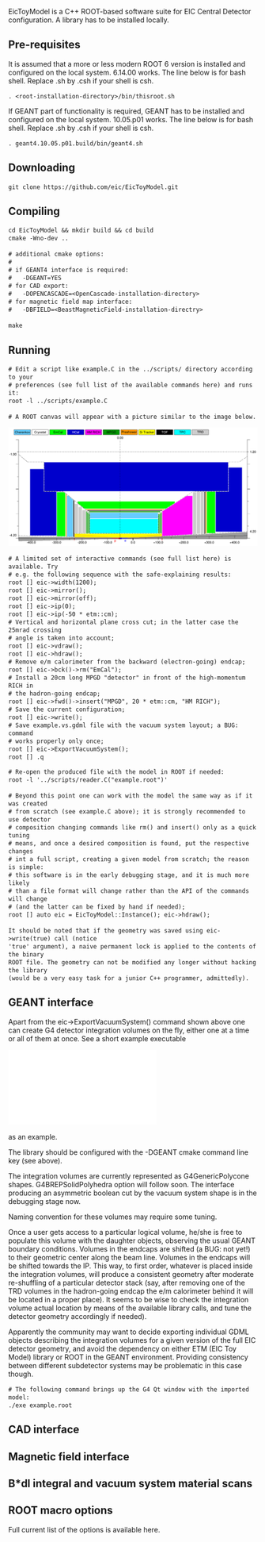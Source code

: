 
  EicToyModel is a C++ ROOT-based software suite for EIC Central Detector 
configuration. A library has to be installed locally.  

Pre-requisites
--------------

It is assumed that a more or less modern ROOT 6 version is installed and configured 
on the local system. 6.14.00 works. The line below is for bash shell. Replace .sh
by .csh if your shell is csh.

```
. <root-installation-directory>/bin/thisroot.sh
```

If GEANT part of functionality is required, GEANT has to be installed and configured
on the local system. 10.05.p01 works. The line below is for bash shell. Replace .sh
by .csh if your shell is csh.


```
. geant4.10.05.p01.build/bin/geant4.sh
```

Downloading
-----------

```
git clone https://github.com/eic/EicToyModel.git
```

Compiling
---------

```
cd EicToyModel && mkdir build && cd build
cmake -Wno-dev ..

# additional cmake options:
#
# if GEANT4 interface is required:
#   -DGEANT=YES
# for CAD export:
#   -DOPENCASCADE=<OpenCascade-installation-directory>
# for magnetic field map interface:
#   -DBFIELD=<BeastMagneticField-installation-directry>

make 
```

Running
-------
  
```
# Edit a script like example.C in the ../scripts/ directory according to your 
# preferences (see full list of the available commands here) and runs it:
root -l ../scripts/example.C

# A ROOT canvas will appear with a picture similar to the image below.
```

![](doc/sandbox.root.png)

```
# A limited set of interactive commands (see full list here) is available. Try 
# e.g. the following sequence with the safe-explaining results: 
root [] eic->width(1200); 
root [] eic->mirror();
root [] eic->mirror(off);
root [] eic->ip(0);
root [] eic->ip(-50 * etm::cm);
# Vertical and horizontal plane cross cut; in the latter case the 25mrad crossing 
# angle is taken into account; 
root [] eic->vdraw();
root [] eic->hdraw();
# Remove e/m calorimeter from the backward (electron-going) endcap;
root [] eic->bck()->rm("EmCal");
# Install a 20cm long MPGD "detector" in front of the high-momentum RICH in 
# the hadron-going endcap;
root [] eic->fwd()->insert("MPGD", 20 * etm::cm, "HM RICH");
# Save the current configuration;
root [] eic->write();
# Save example.vs.gdml file with the vacuum system layout; a BUG: command 
# works properly only once; 
root [] eic->ExportVacuumSystem();
root [] .q
```

```
# Re-open the produced file with the model in ROOT if needed:
root -l '../scripts/reader.C("example.root")'

# Beyond this point one can work with the model the same way as if it was created 
# from scratch (see example.C above); it is strongly recommended to use detector 
# composition changing commands like rm() and insert() only as a quick tuning 
# means, and once a desired composition is found, put the respective changes
# int a full script, creating a given model from scratch; the reason is simple:
# this software is in the early debugging stage, and it is much more likely 
# than a file format will change rather than the API of the commands will change 
# (and the latter can be fixed by hand if needed);
root [] auto eic = EicToyModel::Instance(); eic->hdraw();

It should be noted that if the geometry was saved using eic->write(true) call (notice
'true' argument), a naive permanent lock is applied to the contents of the binary 
ROOT file. The geometry can not be modified any longer without hacking the library
(would be a very easy task for a junior C++ programmer, admittedly).
```

GEANT interface
---------------

Apart from the eic->ExportVacuumSystem() command shown above one can create G4 
detector integration volumes on the fly, either one at a time or all of them at 
once. See a short example executable 

![main](source/main.cc) 

as an example. 

The library should be configured with the -DGEANT cmake command line key (see above).


The integration volumes are currently represented as G4GenericPolycone shapes.
G4BREPSolidPolyhedra option will follow soon. The interface producing an asymmetric
boolean cut by the vacuum system shape is in the debugging stage now.

Naming convention for these volumes may require some tuning.

Once a user gets access to a particular logical volume, he/she is free to populate 
this volume with the daughter objects, observing the usual GEANT boundary conditions.
Volumes in the endcaps are shifted (a BUG: not yet!) to their geometric center along
the beam line. Volumes in the endcaps will be shifted towards the IP. This way, to 
first order, whatever is placed inside the integration volumes, will produce a 
consistent geometry after moderate re-shuffling of a particular detector stack (say, 
after removing one of the TRD volumes in the hadron-going endcap the e/m calorimeter
behind it will be located in a proper place). It seems to be wise to check the 
integration volume actual location by means of the available library calls, and 
tune the detector geometry accordingly if needed).

Apparently the community may want to decide exporting individual GDML objects
describing the integration volumes for a given version of the full EIC detector
geometry, and avoid the dependency on either ETM (EIC Toy Model) library or ROOT in 
the GEANT environment. Providing consistency between different subdetector systems
may be problematic in this case though.

```
# The following command brings up the G4 Qt window with the imported model:
./exe example.root
```

CAD interface
-------------


Magnetic field interface
------------------------


B*dl integral and vacuum system material scans
---------------------------------------------- 


ROOT macro options
------------------

Full current list of the options is available here.